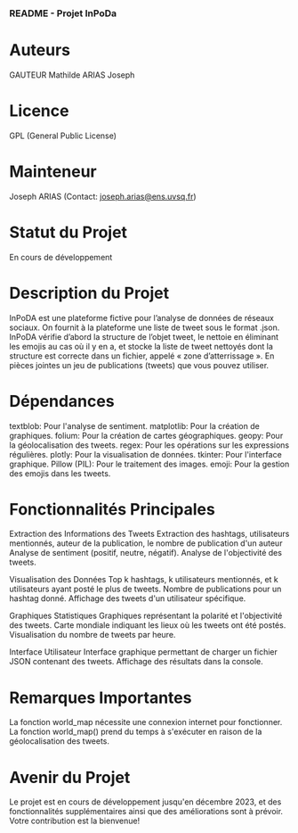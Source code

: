 ### README - Projet InPoDa

# Auteurs

GAUTEUR Mathilde
ARIAS Joseph

# Licence

GPL (General Public License)

# Mainteneur

Joseph ARIAS (Contact: joseph.arias@ens.uvsq.fr)

# Statut du Projet

En cours de développement

# Description du Projet

InPoDA est une plateforme fictive pour l’analyse de données de réseaux sociaux. On fournit à la plateforme une liste de tweet sous le format .json. InPoDA vérifie d’abord la structure de l’objet tweet, le nettoie en éliminant les emojis au cas où il y en a, et stocke la liste de tweet nettoyés dont la structure est correcte dans un fichier, appelé « zone d’atterrissage ». En pièces jointes un jeu de publications (tweets) que vous pouvez utiliser.

# Dépendances

textblob: Pour l'analyse de sentiment.
matplotlib: Pour la création de graphiques.
folium: Pour la création de cartes géographiques.
geopy: Pour la géolocalisation des tweets.
regex: Pour les opérations sur les expressions régulières.
plotly: Pour la visualisation de données.
tkinter: Pour l'interface graphique.
Pillow (PIL): Pour le traitement des images.
emoji: Pour la gestion des emojis dans les tweets.

# Fonctionnalités Principales

Extraction des Informations des Tweets
    Extraction des hashtags, utilisateurs mentionnés, auteur de la publication, le nombre de publication d'un auteur
    Analyse de sentiment (positif, neutre, négatif).
    Analyse de l'objectivité des tweets.

Visualisation des Données
    Top k hashtags, k utilisateurs mentionnés, et k utilisateurs ayant posté le plus de tweets.
    Nombre de publications pour un hashtag donné.
    Affichage des tweets d'un utilisateur spécifique.

Graphiques Statistiques
    Graphiques représentant la polarité et l'objectivité des tweets.
    Carte mondiale indiquant les lieux où les tweets ont été postés.
    Visualisation du nombre de tweets par heure.

Interface Utilisateur
    Interface graphique permettant de charger un fichier JSON contenant des tweets.
    Affichage des résultats dans la console.

# Remarques Importantes

La fonction world_map nécessite une connexion internet pour fonctionner.
La fonction world_map() prend du temps à s'exécuter en raison de la géolocalisation des tweets.

# Avenir du Projet

Le projet est en cours de développement jusqu'en décembre 2023, et des fonctionnalités supplémentaires ainsi que des améliorations sont à prévoir. Votre contribution est la bienvenue!
